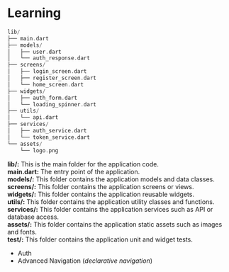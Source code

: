 # Learning
```dart
lib/
├── main.dart
├── models/
│   ├── user.dart
│   └── auth_response.dart
├── screens/
│   ├── login_screen.dart
│   ├── register_screen.dart
│   └── home_screen.dart
├── widgets/
│   ├── auth_form.dart
│   └── loading_spinner.dart
├── utils/
│   └── api.dart
├── services/
│   ├── auth_service.dart
│   └── token_service.dart
└── assets/
    └── logo.png
```

**lib/:** This is the main folder for the application code.<br/>
**main.dart:** The entry point of the application.<br/>
**models/:** This folder contains the application models and data classes.<br/>
**screens/:** This folder contains the application screens or views.<br/>
**widgets/:** This folder contains the application reusable widgets.<br/>
**utils/:** This folder contains the application utility classes and functions.<br/>
**services/:** This folder contains the application services such as API or database access.<br/>
**assets/:** This folder contains the application static assets such as images and fonts.<br/>
**test/:** This folder contains the application unit and widget tests.<br/>

- Auth
- Advanced Navigation (_declarative navigation_)
